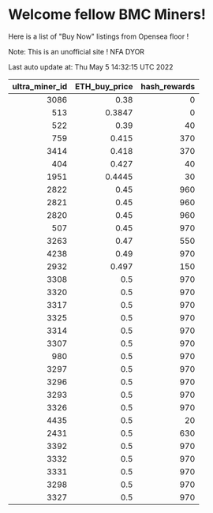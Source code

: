 # Welcome fellow BMC Miners!
Here is a list of "Buy Now" listings from Opensea floor !

Note: This is an unofficial site ! NFA DYOR


Last auto update at: Thu May  5 14:32:15 UTC 2022


|   ultra_miner_id |   ETH_buy_price |   hash_rewards |
|-----------------:|----------------:|---------------:|
|             3086 |          0.38   |              0 |
|              513 |          0.3847 |              0 |
|              522 |          0.39   |             40 |
|              759 |          0.415  |            370 |
|             3414 |          0.418  |            370 |
|              404 |          0.427  |             40 |
|             1951 |          0.4445 |             30 |
|             2822 |          0.45   |            960 |
|             2821 |          0.45   |            960 |
|             2820 |          0.45   |            960 |
|              507 |          0.45   |            970 |
|             3263 |          0.47   |            550 |
|             4238 |          0.49   |            970 |
|             2932 |          0.497  |            150 |
|             3308 |          0.5    |            970 |
|             3320 |          0.5    |            970 |
|             3317 |          0.5    |            970 |
|             3325 |          0.5    |            970 |
|             3314 |          0.5    |            970 |
|             3307 |          0.5    |            970 |
|              980 |          0.5    |            970 |
|             3297 |          0.5    |            970 |
|             3296 |          0.5    |            970 |
|             3293 |          0.5    |            970 |
|             3326 |          0.5    |            970 |
|             4435 |          0.5    |             20 |
|             2431 |          0.5    |            630 |
|             3392 |          0.5    |            970 |
|             3332 |          0.5    |            970 |
|             3331 |          0.5    |            970 |
|             3298 |          0.5    |            970 |
|             3327 |          0.5    |            970 |